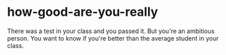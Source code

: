 # how-good-are-you-really
There was a test in your class and you passed it.  But you're an ambitious person. You want to know if you're better than the average student in your class.
